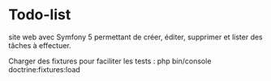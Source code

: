 # Todo-list
site web avec  Symfony 5 permettant de créer, éditer, supprimer et lister des tâches à effectuer.

Charger des fixtures pour faciliter les tests : php bin/console doctrine:fixtures:load
